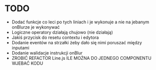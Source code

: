 <h1>TODO</h1>
<ul>
<li> Dodać funkcje co leci po tych liniach i je wykonuje a nie na jebanym onBlurze je wykonywać
<li> Logiczne operatory działają chujowo (nie działają)
<li> Jakiś przycisk do resetu contextu i edytora
<li> Dodanie eventów na strzałki żeby dało się nimi poruszać między inputami
<li> Dodanie walidacje instrukcji onBlur
<li> ZROBIĆ REFACTOR Line.js ILE MOŻNA DO JEDNEGO COMPONENTU WJEBAĆ KODU
</ul>
